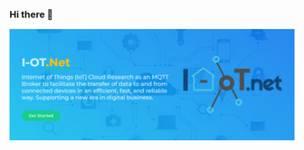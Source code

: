 ### Hi there 👋

<p align="center">
  <img src="https://github.com/bsrahmat/bsrahmat/blob/main/latar1.jpg" alt="" class="img-responsive" width="800">
</p>

<!--
**bsrahmat/bsrahmat** is a ✨ _special_ ✨ repository because its `README.md` (this file) appears on your GitHub profile.

Here are some ideas to get you started:

- 🔭 I’m currently working on ...
- 🌱 I’m currently learning ...
- 👯 I’m looking to collaborate on ...
- 🤔 I’m looking for help with ...
- 💬 Ask me about ...
- 📫 How to reach me: ...
- 😄 Pronouns: ...
- ⚡ Fun fact: ...
-->
